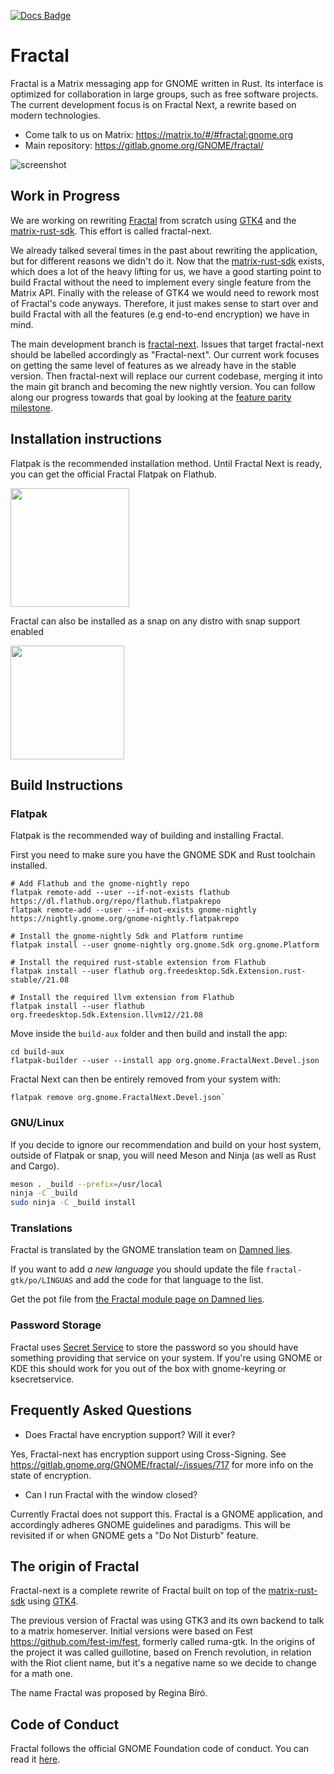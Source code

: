 [![Docs Badge](https://img.shields.io/badge/%F0%9F%95%AE-Docs-blue)](https://gnome.pages.gitlab.gnome.org/fractal/fractal/)

# Fractal

Fractal is a Matrix messaging app for GNOME written in Rust. Its interface is optimized for collaboration in large groups, such as free software projects. The current development focus is on Fractal Next, a rewrite based on modern technologies.

* Come talk to us on Matrix: <https://matrix.to/#/#fractal:gnome.org>
* Main repository: <https://gitlab.gnome.org/GNOME/fractal/>

![screenshot](https://gitlab.gnome.org/GNOME/fractal/raw/fractal-next/screenshots/fractal.png)


## Work in Progress

We are working on rewriting [Fractal](https://gitlab.gnome.org/GNOME/fractal/) from scratch using [GTK4](https://www.gtk.org/) and the [matrix-rust-sdk](https://github.com/matrix-org/matrix-rust-sdk). This effort is called fractal-next.

We already talked several times in the past about rewriting the application, but for different reasons we didn't do it. Now that the [matrix-rust-sdk](https://github.com/matrix-org/matrix-rust-sdk) exists, which does a lot of the heavy lifting for us, we have a good starting point to build Fractal without the need to implement every single feature from the Matrix API. Finally with the release of GTK4 we would need to rework most of Fractal's code anyways. Therefore, it just makes sense to start over and build Fractal with all the features (e.g end-to-end encryption) we have in mind.

The main development branch is [fractal-next](https://gitlab.gnome.org/GNOME/fractal/-/tree/fractal-next). Issues that target fractal-next should be labelled accordingly as "Fractal-next".
Our current work focuses on getting the same level of features as we already have in the stable version. Then fractal-next will replace our current codebase, merging it into the main git branch and becoming the new nightly version. You can follow along our progress towards that goal by looking at the [feature parity milestone](https://gitlab.gnome.org/GNOME/fractal/-/milestones/18).

## Installation instructions

Flatpak is the recommended installation method. Until Fractal Next is ready, you can get the official
Fractal Flatpak on Flathub.

<a href="https://flathub.org/apps/details/org.gnome.Fractal">
<img src="https://flathub.org/assets/badges/flathub-badge-i-en.png" width="190px" />
</a>

Fractal can also be installed as a snap on any distro with snap support enabled

<a href="https://snapcraft.io/fractal">
<img src="https://github.com/snapcore/snap-store-badges/raw/master/EN/[EN]-snap-store-white.png" width="182px" />
</a>

## Build Instructions

### Flatpak

Flatpak is the recommended way of building and installing Fractal.

First you need to make sure you have the GNOME SDK and Rust toolchain installed.

```
# Add Flathub and the gnome-nightly repo
flatpak remote-add --user --if-not-exists flathub https://dl.flathub.org/repo/flathub.flatpakrepo
flatpak remote-add --user --if-not-exists gnome-nightly https://nightly.gnome.org/gnome-nightly.flatpakrepo

# Install the gnome-nightly Sdk and Platform runtime
flatpak install --user gnome-nightly org.gnome.Sdk org.gnome.Platform

# Install the required rust-stable extension from Flathub
flatpak install --user flathub org.freedesktop.Sdk.Extension.rust-stable//21.08

# Install the required llvm extension from Flathub
flatpak install --user flathub org.freedesktop.Sdk.Extension.llvm12//21.08
```
Move inside the `build-aux` folder and then build and install the app:

```
cd build-aux
flatpak-builder --user --install app org.gnome.FractalNext.Devel.json
```

Fractal Next can then be entirely removed from your system with:

```
flatpak remove org.gnome.FractalNext.Devel.json`
```

### GNU/Linux

If you decide to ignore our recommendation and build on your host system,
outside of Flatpak or snap, you will need Meson and Ninja (as well as Rust and Cargo).

```sh
meson . _build --prefix=/usr/local
ninja -C _build
sudo ninja -C _build install
```

### Translations

Fractal is translated by the GNOME translation team on
[Damned lies](https://l10n.gnome.org/).

If you want to add *a new language* you should update the file
`fractal-gtk/po/LINGUAS` and add the code for that language
to the list.

Get the pot file from [the Fractal module page on Damned lies](https://l10n.gnome.org/module/fractal/).

### Password Storage

Fractal uses [Secret Service](https://www.freedesktop.org/wiki/Specifications/secret-storage-spec/)
to store the password so you should have something providing
that service on your system. If you're using GNOME or KDE
this should work for you out of the box with gnome-keyring or
ksecretservice.

## Frequently Asked Questions

* Does Fractal have encryption support? Will it ever?

Yes, Fractal-next has encryption support using Cross-Signing.
See <https://gitlab.gnome.org/GNOME/fractal/-/issues/717> for more info on the state of encryption.

* Can I run Fractal with the window closed?

Currently Fractal does not support this. Fractal is a
GNOME application, and accordingly adheres GNOME
guidelines and paradigms. This will be revisited if or
when GNOME gets a "Do Not Disturb" feature.

## The origin of Fractal

Fractal-next is a complete rewrite of Fractal built on top of the [matrix-rust-sdk](https://github.com/matrix-org/matrix-rust-sdk) using [GTK4](https://gtk.org/).

The previous version of Fractal was using GTK3 and its own backend to talk to a matrix homeserver.
Initial versions were based on Fest <https://github.com/fest-im/fest>, formerly called ruma-gtk.
In the origins of the project it was called guillotine, based on French revolution,
in relation with the Riot client name, but it's a negative name so we decide
to change for a math one.

The name Fractal was proposed by Regina Bíró.

## Code of Conduct

Fractal follows the official GNOME Foundation code of conduct. You can read it [here](/code-of-conduct.md).
